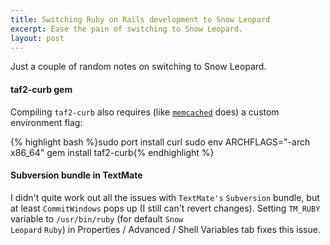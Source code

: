 ```yaml
---
title: Switching Ruby on Rails development to Snow Leopard
excerpt: Ease the pain of switching to Snow Leopard.
layout: post
---
```

Just a couple of random notes on switching to Snow Leopard.

<h4>taf2-curb gem</h4>
Compiling <code>taf2-curb</code> also requires (like <a href="http://filiptepper.com/2009/10/13/compiling-memcached-gem-on-snow-leopard/"><code>memcached</code></a> does) a custom environment flag:

{% highlight bash %}sudo port install curl
sudo env ARCHFLAGS="-arch x86_64" gem install taf2-curb{% endhighlight %}

<h4>Subversion bundle in TextMate</h4>

I didn't quite work out all the issues with <code>TextMate's</code> <code>Subversion</code> bundle, but at least <code>CommitWindows</code> pops up (I still can't revert changes). Setting <code>TM_RUBY</code> variable to <code>/usr/bin/ruby</code> (for default <code>Snow Leopard</code> <code>Ruby</code>) in Properties / Advanced /  Shell Variables tab fixes this issue.
